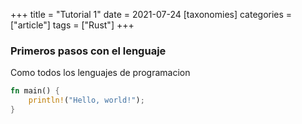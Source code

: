 +++
title = "Tutorial 1"
date = 2021-07-24
[taxonomies]
categories = ["article"]
tags = ["Rust"]
+++


### Primeros pasos con el lenguaje

Como todos los lenguajes de programacion

```rust
fn main() {
    println!("Hello, world!");
}
```
